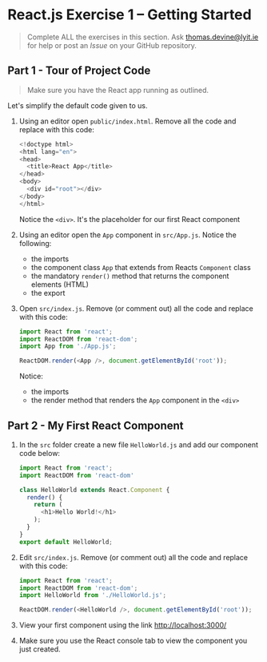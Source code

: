 # React.js Exercise 1 – Getting Started

> Complete ALL the exercises in this section. Ask thomas.devine@lyit.ie for help or post an *Issue* on your GitHub repository.


		

## Part 1 - Tour of Project Code

> Make sure you have the React app running as outlined.

Let's simplify the default code given to us.

1.	Using an editor open ``public/index.html``.  Remove all the code and replace with this code:

	```javascript
	<!doctype html>
	<html lang="en">
	<head>
	  <title>React App</title>
	</head>
	<body>
	  <div id="root"></div>
	</body>
	</html>

	```

	Notice the ``<div>``.  It's the placeholder for our first React component

1.	Using an editor open the ``App`` component in ``src/App.js``.   Notice the following:
	- the imports
	- the component class ``App`` that extends from Reacts ``Component`` class
	- the mandatory ``render()`` method that returns the component elements (HTML)
	- the export 
	
1.	Open ``src/index.js``.  Remove (or comment out) all the code and replace with this code:

	```javascript
	import React from 'react';
	import ReactDOM from 'react-dom';	
	import App from './App.js';

	ReactDOM.render(<App />, document.getElementById('root'));
	```

	Notice:
	- the imports
	- the render method that renders the ``App`` component in the ``<div>``


## Part 2 - My First React Component

1.	In the ``src`` folder create a new file ``HelloWorld.js`` and add our component code below:

	```javascript	
	import React from 'react';
	import ReactDOM from 'react-dom'

	class HelloWorld extends React.Component {
	  render() {
	    return (
	      <h1>Hello World!</h1>
	    );
	  }
	}
	export default HelloWorld;
	```

1.	Edit ``src/index.js``.  Remove (or comment out) all the code and replace with this code:

	```javascript
	import React from 'react';
	import ReactDOM from 'react-dom';
	import HelloWorld from './HelloWorld.js';

	ReactDOM.render(<HelloWorld />, document.getElementById('root'));
	```

1.	View your first component using the link [http://localhost:3000/](http://localhost:3000/)

1.	Make sure you use the React console tab to view the component you just created.
